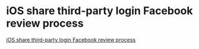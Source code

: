 # iOS share third-party login Facebook review process
[iOS share third-party login Facebook review process](https://aiwithcloud.com/2022/09/15/ios_share_third_party_login_facebook_review_process/)